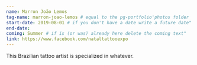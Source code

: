 ```yaml
---
name: Marron João Lemos
tag-name: marron-joao-lemos # equal to the pg-portfolio'photos folder
start-date: 2019-08-01 # if you don't have a date write a future date"
end-date:
coming: Summer # if is (or was) already here delete the coming text"
link: https://www.facebook.com/nataltattooexpo
---
```

This Brazilian tattoo artist is specialized in whatever.
